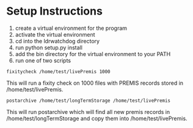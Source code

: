 # Setup Instructions

1. create a virtual environment for the program
2. activate the virtual environment
3. cd into the ldrwatchdog directory
4. run python setup.py install
5. add the bin directory for the virtual environment to your PATH
6. run one of two scripts

```
fixitycheck /home/test/livePremis 1000

```

This will run a fixity check on 1000 files with PREMIS records stored in /home/test/livePremis.

```
postarchive /home/test/longTermStorage /home/test/livePremis
```

This will run postarchive which will find all new premis records in /home/test/longTermStorage and copy them into /home/test/livePremis.
